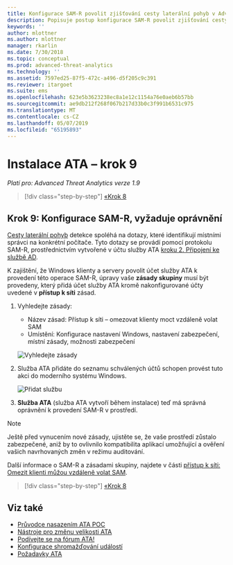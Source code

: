 ```yaml
---
title: Konfigurace SAM-R povolit zjišťování cesty laterální pohyb v Advanced Threat Analytics | Dokumentace Microsoftu
description: Popisuje postup konfigurace SAM-R povolit zjišťování cesty laterální pohyb v Advanced Threat Analytics (ATA)
keywords: ''
author: mlottner
ms.author: mlottner
manager: rkarlin
ms.date: 7/30/2018
ms.topic: conceptual
ms.prod: advanced-threat-analytics
ms.technology: ''
ms.assetid: 7597ed25-87f5-472c-a496-d5f205c9c391
ms.reviewer: itargoet
ms.suite: ems
ms.openlocfilehash: 623e5b3623238ec8a1e12c1154a76e0aeb6b57bb
ms.sourcegitcommit: ae9db212f268f067b217d33b0c3f991b6531c975
ms.translationtype: MT
ms.contentlocale: cs-CZ
ms.lasthandoff: 05/07/2019
ms.locfileid: "65195893"
---
```

# <a name="install-ata---step-9"></a>Instalace ATA – krok 9

*Platí pro: Advanced Threat Analytics verze 1.9*

> [!div class="step-by-step"]
> [«Krok 8](install-ata-step7.md)

## <a name="step-9-configure-sam-r-required-permissions"></a>Krok 9: Konfigurace SAM-R, vyžaduje oprávnění

[Cesty laterální pohyb](use-case-lateral-movement-path.md) detekce spoléhá na dotazy, které identifikují místními správci na konkrétní počítače. Tyto dotazy se provádí pomocí protokolu SAM-R, prostřednictvím vytvořené v účtu služby ATA [kroku 2. Připojení ke službě AD](install-ata-step2.md).
 
K zajištění, že Windows klienty a servery povolit účet služby ATA k provedení této operace SAM-R, úpravy vaše **zásady skupiny** musí být provedeny, který přidá účet služby ATA kromě nakonfigurované účty uvedené v **přístup k síti** zásad.

1. Vyhledejte zásady:

   - Název zásad: Přístup k síti – omezovat klienty moct vzdáleně volat SAM
   - Umístění: Konfigurace nastavení Windows, nastavení zabezpečení, místní zásady, možnosti zabezpečení
  
   ![Vyhledejte zásady](./media/samr-policy-location.png)

2. Služba ATA přidáte do seznamu schválených účtů schopen provést tuto akci do moderního systému Windows.
 
   ![Přidat službu](./media/samr-add-service.png)

3. **Služba ATA** (služba ATA vytvoří během instalace) teď má správná oprávnění k provedení SAM-R v prostředí.

> [!NOTE]
> Ještě před vynucením nové zásady, ujistěte se, že vaše prostředí zůstalo zabezpečené, aniž by to ovlivnilo kompatibilita aplikací umožňující a ověření vašich navrhovaných změn v režimu auditování. 

 Další informace o SAM-R a zásadami skupiny, najdete v části [přístup k síti: Omezit klienti můžou vzdáleně volat SAM](https://docs.microsoft.com/windows/security/threat-protection/security-policy-settings/network-access-restrict-clients-allowed-to-make-remote-sam-calls).


> [!div class="step-by-step"]
> [«Krok 8](install-ata-step7.md)

## <a name="see-also"></a>Viz také
- [Průvodce nasazením ATA POC](http://aka.ms/atapoc)
- [Nástroje pro změnu velikosti ATA](http://aka.ms/atasizingtool)
- [Podívejte se na fórum ATA!](https://social.technet.microsoft.com/Forums/security/home?forum=mata)
- [Konfigurace shromažďování událostí](configure-event-collection.md)
- [Požadavky ATA](ata-prerequisites.md)
